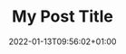 ---
title: "My Post Title"
date: 2022-01-13T09:56:02+01:00
draft: false
ingress: Ingress (kort beskrivelse)
location: Leikanger
duration: "08:30-12:00"
topics: "eInnsyn, MinID, DevOps"
---